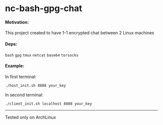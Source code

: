 # nc-bash-gpg-chat
#### Motivation:
This project created to have 1-1 encrypted chat between 2 Linux machines
#### Deps:
``bash``
``gpg``
``tmux``
``netcat``
``base64``
``torsocks``

#### Example:
In first terminal:
```bash
./host_init.sh 8888 your_key
```
In second terminal:
```
./client_init.sh localhost 8888 your_key
```
---
Tested only on ArchLinux
